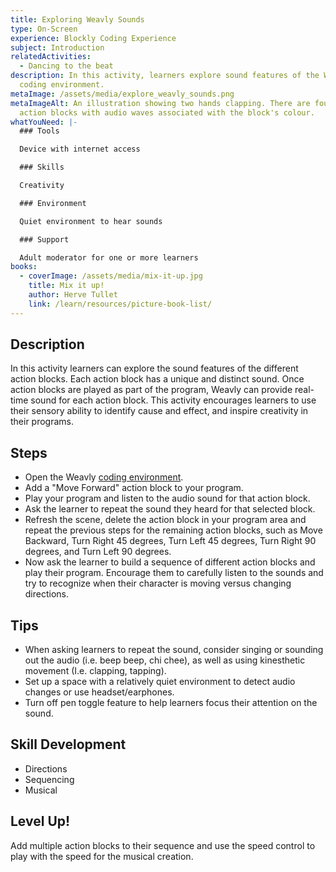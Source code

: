 ```yaml
---
title: Exploring Weavly Sounds
type: On-Screen
experience: Blockly Coding Experience
subject: Introduction
relatedActivities:
  - Dancing to the beat
description: In this activity, learners explore sound features of the Weavly
  coding environment.
metaImage: /assets/media/explore_weavly_sounds.png
metaImageAlt: An illustration showing two hands clapping. There are four weavly
  action blocks with audio waves associated with the block's colour.
whatYouNeed: |-
  ### Tools

  Device with internet access

  ### Skills

  Creativity

  ### Environment

  Quiet environment to hear sounds

  ### Support

  Adult moderator for one or more learners
books:
  - coverImage: /assets/media/mix-it-up.jpg
    title: Mix it up!
    author: Herve Tullet
    link: /learn/resources/picture-book-list/
---
```

## Description

In this activity learners can explore the sound features of the different action blocks. Each action block has a unique and distinct sound. Once action blocks are played as part of the program, Weavly can provide real-time sound for each action block. This activity encourages learners to use their sensory ability to identify cause and effect, and inspire creativity in their programs.

## Steps

* Open the Weavly [coding environment](https://create.weavly.org/?v=1.4&t=default&w=Sketchpad&p=&c=abb&d=&s=abb).
* Add a "Move Forward" action block to your program. 
* Play your program and listen to the audio sound for that action block. 
* Ask the learner to repeat the sound they heard for that selected block.
* Refresh the scene, delete the action block in your program area and repeat the previous steps for the remaining action blocks, such as Move Backward, Turn Right 45 degrees, Turn Left 45 degrees, Turn Right 90 degrees, and Turn Left 90 degrees.
* Now ask the learner to build a sequence of different action blocks and play their program. Encourage them to carefully listen to the sounds and try to recognize when their character is moving versus changing directions. 

## Tips

* When asking learners to repeat the sound, consider singing or sounding out the audio (i.e. beep beep, chi chee), as well as using kinesthetic movement (I.e. clapping, tapping).
* Set up a space with a relatively quiet environment to detect audio changes or use headset/earphones.
* Turn off pen toggle feature to help learners focus their attention on the sound.

## Skill Development

* Directions
* Sequencing
* Musical

## Level Up!

Add multiple action blocks to their sequence and use the speed control to play with the speed for the musical creation.